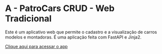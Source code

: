 # A - PatroCars CRUD - Web Tradicional

Este é um aplicativo web que permite o cadastro e a visualização de carros modelos e montadoras. É uma aplicação feita com FastAPI e Jinja2.

[Clique aqui para acessar o app](https://patrocars-crud-web-tradicional.onrender.com)